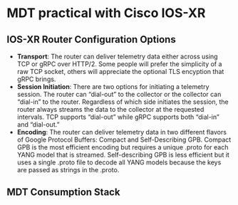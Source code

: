 
# MDT practical with Cisco IOS-XR

## IOS-XR Router Configuration Options

- **Transport**: The router can deliver telemetry data either across using TCP or gRPC over HTTP/2. Some people will prefer the simplicity of a raw TCP socket, others will appreciate the optional TLS encyption that gRPC brings.
- **Session Initiation**: There are two options for initiating a telemetry session. The router can “dial-out” to the collector or the collector can “dial-in” to the router. Regardless of which side initiates the session, the router always streams the data to the collector at the requested intervals. TCP supports “dial-out” while gRPC supports both “dial-in” and “dial-out.”
- **Encoding**: The router can deliver telemetry data in two different flavors of Google Protocol Buffers: Compact and Self-Describing GPB. Compact GPB is the most efficient encoding but requires a unique .proto for each YANG model that is streamed. Self-describing GPB is less efficient but it uses a single .proto file to decode all YANG models because the keys are passed as strings in the .proto.

## MDT Consumption Stack